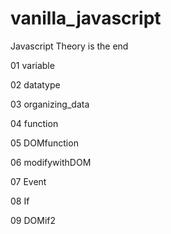 # vanilla_javascript

Javascript Theory is the end

01 variable

02 datatype

03 organizing_data

04 function

05 DOMfunction

06 modifywithDOM

07 Event

08 If

09 DOMif2
